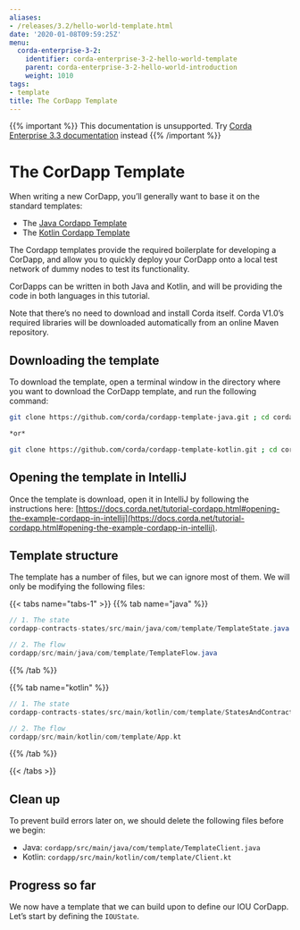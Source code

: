 ```yaml
---
aliases:
- /releases/3.2/hello-world-template.html
date: '2020-01-08T09:59:25Z'
menu:
  corda-enterprise-3-2:
    identifier: corda-enterprise-3-2-hello-world-template
    parent: corda-enterprise-3-2-hello-world-introduction
    weight: 1010
tags:
- template
title: The CorDapp Template
---
```

{{% important %}}
This documentation is unsupported.
Try [Corda Enterprise 3.3 documentation](/docs/corda-enterprise/3.3/_index.md) instead
{{% /important %}}




# The CorDapp Template

When writing a new CorDapp, you’ll generally want to base it on the standard templates:


* The [Java Cordapp Template](https://github.com/corda/cordapp-template-java)
* The [Kotlin Cordapp Template](https://github.com/corda/cordapp-template-kotlin)

The Cordapp templates provide the required boilerplate for developing a CorDapp, and allow you to quickly deploy your
CorDapp onto a local test network of dummy nodes to test its functionality.

CorDapps can be written in both Java and Kotlin, and will be providing the code in both languages in this tutorial.

Note that there’s no need to download and install Corda itself. Corda V1.0’s required libraries will be downloaded
automatically from an online Maven repository.


## Downloading the template

To download the template, open a terminal window in the directory where you want to download the CorDapp template, and
run the following command:

```bash
git clone https://github.com/corda/cordapp-template-java.git ; cd cordapp-template-java

*or*

git clone https://github.com/corda/cordapp-template-kotlin.git ; cd cordapp-template-kotlin
```


## Opening the template in IntelliJ

Once the template is download, open it in IntelliJ by following the instructions here:
[https://docs.corda.net/tutorial-cordapp.html#opening-the-example-cordapp-in-intellij](https://docs.corda.net/tutorial-cordapp.html#opening-the-example-cordapp-in-intellij).


## Template structure

The template has a number of files, but we can ignore most of them. We will only be modifying the following files:

{{< tabs name="tabs-1" >}}
{{% tab name="java" %}}
```java
// 1. The state
cordapp-contracts-states/src/main/java/com/template/TemplateState.java

// 2. The flow
cordapp/src/main/java/com/template/TemplateFlow.java
```
{{% /tab %}}

{{% tab name="kotlin" %}}
```kotlin
// 1. The state
cordapp-contracts-states/src/main/kotlin/com/template/StatesAndContracts.kt

// 2. The flow
cordapp/src/main/kotlin/com/template/App.kt
```
{{% /tab %}}

{{< /tabs >}}


## Clean up

To prevent build errors later on, we should delete the following files before we begin:


* Java: `cordapp/src/main/java/com/template/TemplateClient.java`
* Kotlin: `cordapp/src/main/kotlin/com/template/Client.kt`


## Progress so far

We now have a template that we can build upon to define our IOU CorDapp. Let’s start by defining the `IOUState`.

